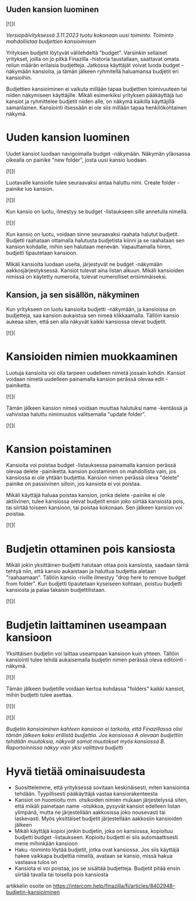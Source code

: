 ## Uuden kansion luominen

[![](

*Versiopäivityksessä 3.11.2023 tuotu kokonaan uusi toiminto. Toiminto mahdollistaa budjettien kansioimisen*

Yrityksen budjetit löytyvät välilehdeltä "budget". Varsinkin sellaiset yritykset, joilla on jo pitkä Finazilla -historia taustallaan, saattavat omata reilun määrän erilaisia budjetteja. Jatkossa käyttäjät voivat luoda budget -näkymään kansioita, ja tämän jälkeen ryhmitellä haluamansa budjetit eri kansioihin.

Budjettien kansioiminen ei vaikuta millään tapaa budjettien toimivuuteen tai niiden näkymiseen käyttäjille. Mikäli esimerkiksi yrityksen pääkäyttäjä luo kansiot ja ryhmittelee budjetit niiden alle, on näkymä kaikilla käyttäjillä samanlainen. Kansiointi itsessään ei ole siis millään tapaa henkilökohtainen näkymä.

# Uuden kansion luominen

Uudet kansiot luodaan navigoimalla budget -näkymään. Näkymän yläosassa oikealla on painike "new folder", josta uusi kansio luodaan.

[![](

Luotavalle kansiolle tulee seuraavaksi antaa haluttu nimi. Create folder -painike luo kansion.

[![](

Kun kansio on luotu, ilmestyy se budget -listaukseen sille annetulla nimellä.

[![](

Kun kansio on luotu, voidaan sinne seuraavaksi raahata halutut budjetit. Budjetti raahataan ottamalla halutusta budjetista kiinni ja se raahataan sen kansion kohdalle, mihin sen halutaan menevän. Vapauttamalla hiiren, budjetti tipautetaan kansioon.

Mikäli kansioita luodaan useita, järjestyvät ne budget -näkymään aakkosjärjestyksessä. Kansiot tulevat aina listan alkuun. Mikäli kansioiden nimissä on käytetty numeroita, tulevat numerolliset ensimmäiseksi.

## Kansion, ja sen sisällön, näkyminen

Kun yritykseen on luotu kansioita budjetti -näkymään, ja kansioissa on budjetteja, saa kansion aukaistua sen nimeä klikkaamalla. Tällöin kansio aukeaa siten, että sen alla näkyvät kaikki kansiossa olevat budjetit.

[![](

# Kansioiden nimien muokkaaminen

Luotuja kansioita voi olla tarpeen uudelleen nimetä jossain kohdin. Kansiot voidaan nimetä uudelleen painamalla kansion perässä olevaa edit -painiketta.

[![](

Tämän jälkeen kansion nimeä voidaan muuttaa halutuksi name -kentässä ja vahvistaa haluttu nimimuutos valitsemalla "update folder".

[![](

# Kansion poistaminen

Kansioita voi poistaa budget -listauksessa painamalla kansion perässä olevaa delete -painiketta. kansion poistaminen on mahdollista vain, jos kansiossa ei ole yhtään budjettia. Kansion nimen perässä oleva "delete" painike on passiivinen silloin, jos kansiota ei voi poistaa.

Mikäli käyttäjä haluaa poistaa kansion, jonka delete -painike ei ole aktiivinen, tulee kansiossa olevat budjetit ensin joko siirtää kansiosta pois, tai siirtää toiseen kansioon, tai poistaa kokonaan. Sen jälkeen kansion voi poistaa.

[![](
# Budjetin ottaminen pois kansiosta

Mikäli jokin yksittäinen budjetti halutaan ottaa pois kansiosta, saadaan tämä tehtyä niin, että kansio aukaistaan ja haluttua budjettia aletaan "raahaamaan". Tällöin kansio -riville ilmestyy "drop here to remove budget from folder". Kun budjetti tipautetaan kyseiseen kohtaan, poistuu budjetti kansiosta ja palaa takaisin budjettilistaan.

[![](

# Budjetin laittaminen useampaan kansioon

Yksittäisen budjetin voi laittaa useampaan kansioon kuin yhteen. Tällöin kansiointi tulee tehdä aukaisemalla budjetin nimen perässä oleva editointi -näkymä.

[![](

Tämän jälkeen budjetille voidaan kertoa kohdassa "folders" kaikki kansiot, mihin budjetti tulee asettaa.

[![](

[![](

*Budjetin kansioiminen kahteen kansioon ei tarkoita, että Finazillassa olisi tämän jälkeen kaksi erillistä budjettia. Jos kansiossa A olevaan budjettiin tehdään muutoksia, näkyvät samat muutokset myös kansiossa B. Raportoinnissa näkyy vain yksi valittava budjetti*

# Hyvä tietää ominaisuudesta

* Suosittelemme, että yrityksessä sovitaan keskinäisesti, miten kansiointia tehdään. Tyypillisesti pääkäyttäjä vastaa kansiorakenteesta
* Kansiot on huomioitu mm. otsikoiden nimien mukaan järjestelyssä siten, että mikäli painetaan name -otsikkoa, pysyvät kansiot edelleen listan ylimpänä, mutta ne järjestellään aakkosissa joko nousevasti tai laskevasti. Myös yksittäiset budjetit järjestellään aakkosiin kansioiden jälkeen
* Mikäli käyttäjä kopioi jonkin budjetin, joka on kansiossa, kopioituu budjetti budget -listaukseen. Kopioitu budjetti ei siis automaattisesti mene mihinkään kansioon
* Haku -toiminto löytää budjetit, jotka ovat kansiossa. Jos siis käyttäjä hakee vaikkapa budjettia nimellä, avataan se kansio, missä hakua vastaava tulos on
* Kansiota ei voi poistaa, jos se sisältää budjetteja. Budjetit pitää ensin siirtää tavalla tai toisella pois kansiosta


artikkelin osoite on https://intercom.help/finazilla/fi/articles/8402948-budjetin-kansioiminen

